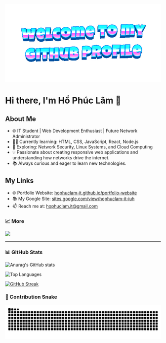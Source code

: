![Profile Picture](https://github.com/hophuclam-it/hophuclam-it/blob/main/welcome-header.gif)
# Hi there, I'm Hồ Phúc Lâm 👋

## About Me
- 🌐 IT Student | Web Development Enthusiast | Future Network Administrator  
- 👨‍💻 Currently learning: HTML, CSS, JavaScript, React, Node.js  
- 🔧 Exploring: Network Security, Linux Systems, and Cloud Computing  
- 💡 Passionate about creating responsive web applications and understanding how networks drive the internet.  
- 📚 Always curious and eager to learn new technologies.

## My Links
- 🌐 Portfolio Website: [hophuclam-it.github.io/portfolio-website](https://hophuclam-it.github.io/portfolio-website/)
- 📚 My Google Site: [sites.google.com/view/hophuclam-it-iuh](https://sites.google.com/view/hophuclam-it-iuh)
- 📫 Reach me at: [hophuclam.it@gmail.com](mailto:hophuclam.it@gmail.com)


### 📈 More
![](https://komarev.com/ghpvc/?username=hophuclam-it&color=green)

---

### 📊 GitHub Stats
![Anurag's GitHub stats](https://github-readme-stats.vercel.app/api?username=hophuclam-it&show_icons=true&theme=radical)

![Top Languages](https://github-readme-stats.vercel.app/api/top-langs/?username=hophuclam-it&layout=compact&theme=radical)

[![GitHub Streak](https://streak-stats.demolab.com?user=hophuclam-it&theme=radical)](https://git.io/streak-stats)


### 🐍 Contribution Snake
![Snake animation](https://github.com/hophuclam-it/hophuclam-it/blob/output/github-contribution-grid-snake.svg)


